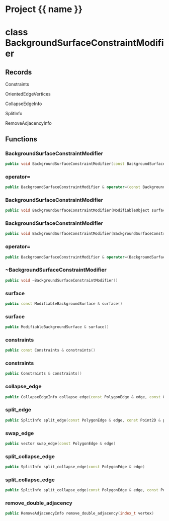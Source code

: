 <script setup>
import {useRoute} from 'vitepress'
const {path} = useRoute()
const tokens = path.split('/')
const words = tokens[2].split('-');
for (let i = 0; i < words.length; i++) {
    words[i] = words[i].charAt(0).toUpperCase() + words[i].slice(1);
    words[i] = words[i].replace('geode', 'Geode')
}
const name = words.join('-');
</script>
# Project {{ name }}

# class BackgroundSurfaceConstraintModifier


## Records

Constraints

OrientedEdgeVertices

CollapseEdgeInfo

SplitInfo

RemoveAdjacencyInfo



## Functions

### BackgroundSurfaceConstraintModifier

```cpp
public void BackgroundSurfaceConstraintModifier(const BackgroundSurfaceConstraintModifier & )
```


### operator=

```cpp
public BackgroundSurfaceConstraintModifier & operator=(const BackgroundSurfaceConstraintModifier & )
```


### BackgroundSurfaceConstraintModifier

```cpp
public void BackgroundSurfaceConstraintModifier(ModifiableObject surface, BackgroundSurfaceBuilder & builder, Constraints constraints)
```


### BackgroundSurfaceConstraintModifier

```cpp
public void BackgroundSurfaceConstraintModifier(BackgroundSurfaceConstraintModifier && other)
```


### operator=

```cpp
public BackgroundSurfaceConstraintModifier & operator=(BackgroundSurfaceConstraintModifier && other)
```


### ~BackgroundSurfaceConstraintModifier

```cpp
public void ~BackgroundSurfaceConstraintModifier()
```


### surface

```cpp
public const ModifiableBackgroundSurface & surface()
```


### surface

```cpp
public ModifiableBackgroundSurface & surface()
```


### constraints

```cpp
public const Constraints & constraints()
```


### constraints

```cpp
public Constraints & constraints()
```


### collapse_edge

```cpp
public CollapseEdgeInfo collapse_edge(const PolygonEdge & edge, const OrientedEdgeVertices & edge_vertices)
```


### split_edge

```cpp
public SplitInfo split_edge(const PolygonEdge & edge, const Point2D & point)
```


### swap_edge

```cpp
public vector swap_edge(const PolygonEdge & edge)
```


### split_collapse_edge

```cpp
public SplitInfo split_collapse_edge(const PolygonEdge & edge)
```


### split_collapse_edge

```cpp
public SplitInfo split_collapse_edge(const PolygonEdge & edge, const Point2D & point)
```


### remove_double_adjacency

```cpp
public RemoveAdjacencyInfo remove_double_adjacency(index_t vertex)
```




